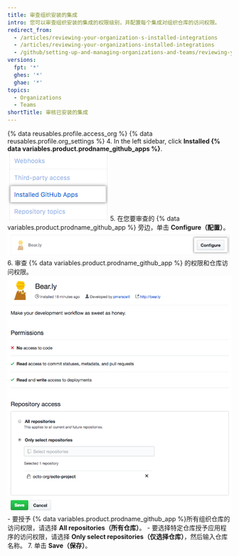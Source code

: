 ```yaml
---
title: 审查组织安装的集成
intro: 您可以审查组织安装的集成的权限级别，并配置每个集成对组织仓库的访问权限。
redirect_from:
  - /articles/reviewing-your-organization-s-installed-integrations
  - /articles/reviewing-your-organizations-installed-integrations
  - /github/setting-up-and-managing-organizations-and-teams/reviewing-your-organizations-installed-integrations
versions:
  fpt: '*'
  ghes: '*'
  ghae: '*'
topics:
  - Organizations
  - Teams
shortTitle: 审核已安装的集成
---
```


{% data reusables.profile.access_org %}
{% data reusables.profile.org_settings %}
4. In the left sidebar, click **Installed {% data variables.product.prodname_github_apps %}**. ![Installed {% data variables.product.prodname_github_apps %} tab in the organization settings sidebar](/assets/images/help/organizations/org-settings-installed-github-apps.png)
5. 在您要审查的 {% data variables.product.prodname_github_app %} 旁边，单击 **Configure（配置）**。 ![配置按钮](/assets/images/help/organizations/configure-installed-integration-button.png)
6. 审查 {% data variables.product.prodname_github_app %} 的权限和仓库访问权限。 ![授予 {% data variables.product.prodname_github_app %}所有仓库或特定仓库访问权限的选项](/assets/images/help/organizations/toggle-integration-repo-access.png)
    - 要授予 {% data variables.product.prodname_github_app %}所有组织仓库的访问权限，请选择 **All repositories（所有仓库）**。
    - 要选择特定仓库授予应用程序的访问权限，请选择 **Only select repositories（仅选择仓库）**，然后输入仓库名称。
7. 单击 **Save（保存）**。
